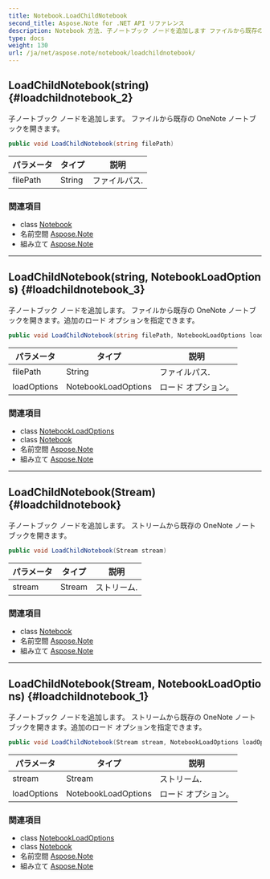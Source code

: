 ```yaml
---
title: Notebook.LoadChildNotebook
second_title: Aspose.Note for .NET API リファレンス
description: Notebook 方法. 子ノートブック ノードを追加します ファイルから既存の OneNote ノートブックを開きます
type: docs
weight: 130
url: /ja/net/aspose.note/notebook/loadchildnotebook/
---
```

## LoadChildNotebook(string) {#loadchildnotebook_2}

子ノートブック ノードを追加します。 ファイルから既存の OneNote ノートブックを開きます。

```csharp
public void LoadChildNotebook(string filePath)
```

| パラメータ | タイプ | 説明 |
| --- | --- | --- |
| filePath | String | ファイルパス. |

### 関連項目

* class [Notebook](../)
* 名前空間 [Aspose.Note](../../notebook/)
* 組み立て [Aspose.Note](../../../)

---

## LoadChildNotebook(string, NotebookLoadOptions) {#loadchildnotebook_3}

子ノートブック ノードを追加します。 ファイルから既存の OneNote ノートブックを開きます。追加のロード オプションを指定できます。

```csharp
public void LoadChildNotebook(string filePath, NotebookLoadOptions loadOptions)
```

| パラメータ | タイプ | 説明 |
| --- | --- | --- |
| filePath | String | ファイルパス. |
| loadOptions | NotebookLoadOptions | ロード オプション。 |

### 関連項目

* class [NotebookLoadOptions](../../notebookloadoptions/)
* class [Notebook](../)
* 名前空間 [Aspose.Note](../../notebook/)
* 組み立て [Aspose.Note](../../../)

---

## LoadChildNotebook(Stream) {#loadchildnotebook}

子ノートブック ノードを追加します。 ストリームから既存の OneNote ノートブックを開きます。

```csharp
public void LoadChildNotebook(Stream stream)
```

| パラメータ | タイプ | 説明 |
| --- | --- | --- |
| stream | Stream | ストリーム. |

### 関連項目

* class [Notebook](../)
* 名前空間 [Aspose.Note](../../notebook/)
* 組み立て [Aspose.Note](../../../)

---

## LoadChildNotebook(Stream, NotebookLoadOptions) {#loadchildnotebook_1}

子ノートブック ノードを追加します。 ストリームから既存の OneNote ノートブックを開きます。追加のロード オプションを指定できます。

```csharp
public void LoadChildNotebook(Stream stream, NotebookLoadOptions loadOptions)
```

| パラメータ | タイプ | 説明 |
| --- | --- | --- |
| stream | Stream | ストリーム. |
| loadOptions | NotebookLoadOptions | ロード オプション。 |

### 関連項目

* class [NotebookLoadOptions](../../notebookloadoptions/)
* class [Notebook](../)
* 名前空間 [Aspose.Note](../../notebook/)
* 組み立て [Aspose.Note](../../../)



